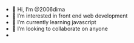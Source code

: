 - 👋 Hi, I’m @2006dima
- 👀 I’m interested in front end web development
- 🌱 I’m currently learning javascript
- 💞️ I’m looking to collaborate on anyone
- 
<!---
2006dima/2006dima is a ✨ special ✨ repository because its `README.md` (this file) appears on your GitHub profile.
You can click the Preview link to take a look at your changes.
--->
